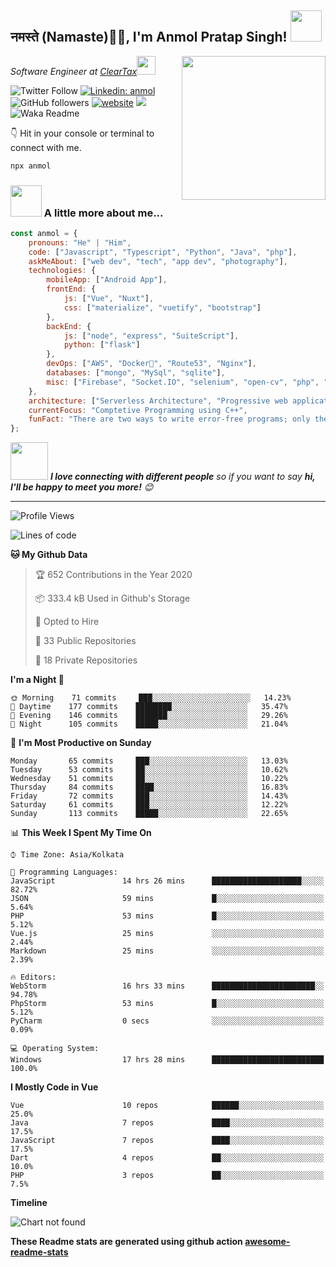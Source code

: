 <h2>नमस्ते (Namaste)🙏🏻, I'm Anmol Pratap Singh! <img src="https://media.giphy.com/media/12oufCB0MyZ1Go/giphy.gif" width="50"></h2>
<img align='right' src="https://media.giphy.com/media/M9gbBd9nbDrOTu1Mqx/giphy.gif" width="230">
<p><em>Software Engineer at <a href="http://www.cleartax.in">ClearTax</a><img src="https://media.giphy.com/media/WUlplcMpOCEmTGBtBW/giphy.gif" width="30"> 
</em></p>

![Twitter Follow](https://img.shields.io/twitter/follow/misteranmol?label=Follow)
[![Linkedin: anmol](https://img.shields.io/badge/-anmol-blue?style=flat-square&logo=Linkedin&logoColor=white&link=https://www.linkedin.com/in/anmol-p-singh/)](https://www.linkedin.com/in/anmol-p-singh/)
![GitHub followers](https://img.shields.io/github/followers/anmol098?label=Follow&style=social)
[![website](https://img.shields.io/badge/Website-46a2f1.svg?&style=flat-square&logo=Google-Chrome&logoColor=white&link=https://anmolsingh.me/)](https://anmolsingh.me/)
![](https://visitor-badge.glitch.me/badge?page_id=anmol098.anmol098)
![Waka Readme](https://github.com/anmol098/anmol098/workflows/Waka%20Readme/badge.svg)

👇 Hit in your console or terminal to connect with me.

```bash
npx anmol
```

### <img src="https://media.giphy.com/media/VgCDAzcKvsR6OM0uWg/giphy.gif" width="50"> A little more about me...  

```javascript
const anmol = {
    pronouns: "He" | "Him",
    code: ["Javascript", "Typescript", "Python", "Java", "php"],
    askMeAbout: ["web dev", "tech", "app dev", "photography"],
    technologies: {
        mobileApp: ["Android App"],
        frontEnd: {
            js: ["Vue", "Nuxt"],
            css: ["materialize", "vuetify", "bootstrap"]
        },
        backEnd: {
            js: ["node", "express", "SuiteScript"],
            python: ["flask"]
        },
        devOps: ["AWS", "Docker🐳", "Route53", "Nginx"],
        databases: ["mongo", "MySql", "sqlite"],
        misc: ["Firebase", "Socket.IO", "selenium", "open-cv", "php", "SuiteApp"]
    },
    architecture: ["Serverless Architecture", "Progressive web applications", "Single page applications"],
    currentFocus: "Comptetive Programming using C++",
    funFact: "There are two ways to write error-free programs; only the third one works"
};
```

<img src="https://media.giphy.com/media/LnQjpWaON8nhr21vNW/giphy.gif" width="60"> <em><b>I love connecting with different people</b> so if you want to say <b>hi, I'll be happy to meet you more!</b> 😊</em>

---
<!--START_SECTION:waka-->
![Profile Views](http://img.shields.io/badge/Profile%20Views-726-blue)

![Lines of code](https://img.shields.io/badge/From%20Hello%20World%20I%27ve%20Written-3.0%20million%20lines%20of%20code-blue)

**🐱 My Github Data** 

> 🏆 652 Contributions in the Year 2020
 > 
> 📦 333.4 kB Used in Github's Storage 
 > 
> 💼 Opted to Hire
 > 
> 📜 33 Public Repositories
 > 
> 🔑 18 Private Repositories 

**I'm a Night 🦉** 

```text
🌞 Morning    71 commits     ███░░░░░░░░░░░░░░░░░░░░░░   14.23% 
🌆 Daytime    177 commits    ████████░░░░░░░░░░░░░░░░░   35.47% 
🌃 Evening    146 commits    ███████░░░░░░░░░░░░░░░░░░   29.26% 
🌙 Night      105 commits    █████░░░░░░░░░░░░░░░░░░░░   21.04%

```
📅 **I'm Most Productive on Sunday** 

```text
Monday       65 commits     ███░░░░░░░░░░░░░░░░░░░░░░   13.03% 
Tuesday      53 commits     ██░░░░░░░░░░░░░░░░░░░░░░░   10.62% 
Wednesday    51 commits     ██░░░░░░░░░░░░░░░░░░░░░░░   10.22% 
Thursday     84 commits     ████░░░░░░░░░░░░░░░░░░░░░   16.83% 
Friday       72 commits     ███░░░░░░░░░░░░░░░░░░░░░░   14.43% 
Saturday     61 commits     ███░░░░░░░░░░░░░░░░░░░░░░   12.22% 
Sunday       113 commits    █████░░░░░░░░░░░░░░░░░░░░   22.65%

```


📊 **This Week I Spent My Time On** 

```text
⌚︎ Time Zone: Asia/Kolkata

💬 Programming Languages: 
JavaScript               14 hrs 26 mins      ████████████████████░░░░░   82.72% 
JSON                     59 mins             █░░░░░░░░░░░░░░░░░░░░░░░░   5.64% 
PHP                      53 mins             █░░░░░░░░░░░░░░░░░░░░░░░░   5.12% 
Vue.js                   25 mins             ░░░░░░░░░░░░░░░░░░░░░░░░░   2.44% 
Markdown                 25 mins             ░░░░░░░░░░░░░░░░░░░░░░░░░   2.39%

🔥 Editors: 
WebStorm                 16 hrs 33 mins      ███████████████████████░░   94.78% 
PhpStorm                 53 mins             █░░░░░░░░░░░░░░░░░░░░░░░░   5.12% 
PyCharm                  0 secs              ░░░░░░░░░░░░░░░░░░░░░░░░░   0.09%

💻 Operating System: 
Windows                  17 hrs 28 mins      █████████████████████████   100.0%

```

**I Mostly Code in Vue** 

```text
Vue                      10 repos            ██████░░░░░░░░░░░░░░░░░░░   25.0% 
Java                     7 repos             ████░░░░░░░░░░░░░░░░░░░░░   17.5% 
JavaScript               7 repos             ████░░░░░░░░░░░░░░░░░░░░░   17.5% 
Dart                     4 repos             ██░░░░░░░░░░░░░░░░░░░░░░░   10.0% 
PHP                      3 repos             ██░░░░░░░░░░░░░░░░░░░░░░░   7.5%

```


**Timeline**

![Chart not found](https://github.com/anmol098/anmol098/blob/master/charts/bar_graph.png) 


<!--END_SECTION:waka-->

**These Readme stats are generated using github action [awesome-readme-stats](https://github.com/anmol098/waka-readme-stats)**
